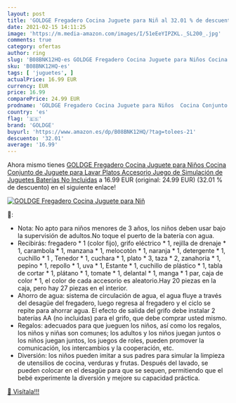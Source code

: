 ```yaml
---
layout: post
title: 'GOLDGE Fregadero Cocina Juguete para Niñ al 32.01 % de descuento'
date: 2021-02-15 14:11:25
image: 'https://m.media-amazon.com/images/I/51eEeYIPZKL._SL200_.jpg'
comments: true
category: ofertas
author: ring
slug: 'B08BNK12HQ-es GOLDGE Fregadero Cocina Juguete para Niños Cocina Conjunto...'
sku: 'B08BNK12HQ-es'
tags: [ 'juguetes', ]
actualPrice: 16.99 EUR
currency: EUR
price: 16.99
comparePrice: 24.99 EUR
prodname: 'GOLDGE Fregadero Cocina Juguete para Niños  Cocina Conjunto de Juguete para Lavar Platos Accesorio Juego de Simulación de Juguetes  Baterías No Incluidas'
country: 'es'
flag: '🇪🇸'
brand: 'GOLDGE'
buyurl: 'https://www.amazon.es/dp/B08BNK12HQ/?tag=tolees-21'
descuento: '32.01'
average: '16.99'
---
```


Ahora mismo tienes [GOLDGE Fregadero Cocina Juguete para Niños  Cocina Conjunto de Juguete para Lavar Platos Accesorio Juego de Simulación de Juguetes  Baterías No Incluidas](https://www.amazon.es/dp/B08BNK12HQ/?tag=tolees-21) a 16.99 EUR (original: 24.99 EUR) (32.01 %  de descuento) en el siguiente enlace!

[![GOLDGE Fregadero Cocina Juguete para Niñ](https://m.media-amazon.com/images/I/51eEeYIPZKL._SL200_.jpg)](https://www.amazon.es/dp/B08BNK12HQ/?tag=tolees-21)

🔎:

- Nota: No apto para niños menores de 3 años, los niños deben usar bajo la supervisión de adultos.No toque el puerto de la batería con agua.
- Recibirás: fregadero * 1 (color fijo), grifo eléctrico * 1, rejilla de drenaje * 1, carambola * 1, manzana * 1, melocotón * 1, naranja * 1, detergente * 1, cuchillo * 1 , Tenedor * 1, cuchara * 1, plato * 3, taza * 2, zanahoria * 1, pepino * 1, repollo * 1, uva * 1, Estante * 1, cuchillo de plástico * 1, tabla de cortar * 1, plátano * 1, tomate * 1, delantal * 1, manga * 1 par, caja de color * 1, el color de cada accesorio es aleatorio.Hay 20 piezas en la caja, pero hay 27 piezas en el interior.
- Ahorro de agua: sistema de circulación de agua, el agua fluye a través del desagüe del fregadero, luego regresa al fregadero y el ciclo se repite para ahorrar agua. El efecto de salida del grifo debe instalar 2 baterías AA (no incluidas) para el grifo, que debe comprar usted mismo.
- Regalos: adecuados para que jueguen los niños, así como los regalos, los niños y niñas son comunes; los adultos y los niños juegan juntos o los niños juegan juntos, los juegos de roles, pueden promover la comunicación, los intercambios y la cooperación, etc.
- Diversión: los niños pueden imitar a sus padres para simular la limpieza de utensilios de cocina, verduras y frutas. Después del lavado, se pueden colocar en el desagüe para que se sequen, permitiendo que el bebé experimente la diversión y mejore su capacidad práctica.

[🛒 Visítala!!!](https://www.amazon.es/dp/B08BNK12HQ/?tag=tolees-21)
